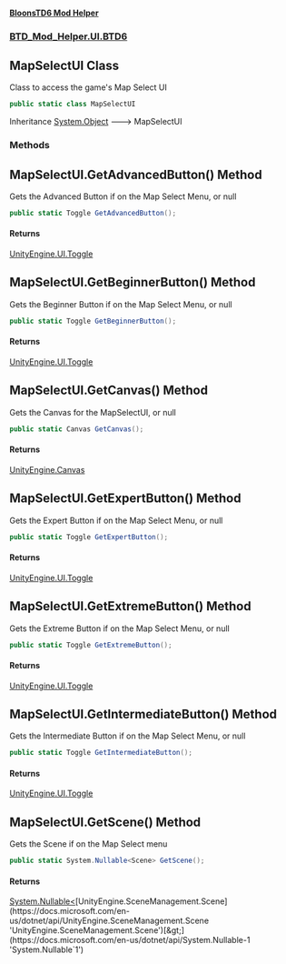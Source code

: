 #### [BloonsTD6 Mod Helper](README.md 'README')
### [BTD_Mod_Helper.UI.BTD6](README.md#BTD_Mod_Helper.UI.BTD6 'BTD_Mod_Helper.UI.BTD6')

## MapSelectUI Class

Class to access the game's Map Select UI

```csharp
public static class MapSelectUI
```

Inheritance [System.Object](https://docs.microsoft.com/en-us/dotnet/api/System.Object 'System.Object') &#129106; MapSelectUI
### Methods

<a name='BTD_Mod_Helper.UI.BTD6.MapSelectUI.GetAdvancedButton()'></a>

## MapSelectUI.GetAdvancedButton() Method

Gets the Advanced Button if on the Map Select Menu, or null

```csharp
public static Toggle GetAdvancedButton();
```

#### Returns
[UnityEngine.UI.Toggle](https://docs.microsoft.com/en-us/dotnet/api/UnityEngine.UI.Toggle 'UnityEngine.UI.Toggle')

<a name='BTD_Mod_Helper.UI.BTD6.MapSelectUI.GetBeginnerButton()'></a>

## MapSelectUI.GetBeginnerButton() Method

Gets the Beginner Button if on the Map Select Menu, or null

```csharp
public static Toggle GetBeginnerButton();
```

#### Returns
[UnityEngine.UI.Toggle](https://docs.microsoft.com/en-us/dotnet/api/UnityEngine.UI.Toggle 'UnityEngine.UI.Toggle')

<a name='BTD_Mod_Helper.UI.BTD6.MapSelectUI.GetCanvas()'></a>

## MapSelectUI.GetCanvas() Method

Gets the Canvas for the MapSelectUI, or null

```csharp
public static Canvas GetCanvas();
```

#### Returns
[UnityEngine.Canvas](https://docs.microsoft.com/en-us/dotnet/api/UnityEngine.Canvas 'UnityEngine.Canvas')

<a name='BTD_Mod_Helper.UI.BTD6.MapSelectUI.GetExpertButton()'></a>

## MapSelectUI.GetExpertButton() Method

Gets the Expert Button if on the Map Select Menu, or null

```csharp
public static Toggle GetExpertButton();
```

#### Returns
[UnityEngine.UI.Toggle](https://docs.microsoft.com/en-us/dotnet/api/UnityEngine.UI.Toggle 'UnityEngine.UI.Toggle')

<a name='BTD_Mod_Helper.UI.BTD6.MapSelectUI.GetExtremeButton()'></a>

## MapSelectUI.GetExtremeButton() Method

Gets the Extreme Button if on the Map Select Menu, or null

```csharp
public static Toggle GetExtremeButton();
```

#### Returns
[UnityEngine.UI.Toggle](https://docs.microsoft.com/en-us/dotnet/api/UnityEngine.UI.Toggle 'UnityEngine.UI.Toggle')

<a name='BTD_Mod_Helper.UI.BTD6.MapSelectUI.GetIntermediateButton()'></a>

## MapSelectUI.GetIntermediateButton() Method

Gets the Intermediate Button if on the Map Select Menu, or null

```csharp
public static Toggle GetIntermediateButton();
```

#### Returns
[UnityEngine.UI.Toggle](https://docs.microsoft.com/en-us/dotnet/api/UnityEngine.UI.Toggle 'UnityEngine.UI.Toggle')

<a name='BTD_Mod_Helper.UI.BTD6.MapSelectUI.GetScene()'></a>

## MapSelectUI.GetScene() Method

Gets the Scene if on the Map Select menu

```csharp
public static System.Nullable<Scene> GetScene();
```

#### Returns
[System.Nullable&lt;](https://docs.microsoft.com/en-us/dotnet/api/System.Nullable-1 'System.Nullable`1')[UnityEngine.SceneManagement.Scene](https://docs.microsoft.com/en-us/dotnet/api/UnityEngine.SceneManagement.Scene 'UnityEngine.SceneManagement.Scene')[&gt;](https://docs.microsoft.com/en-us/dotnet/api/System.Nullable-1 'System.Nullable`1')